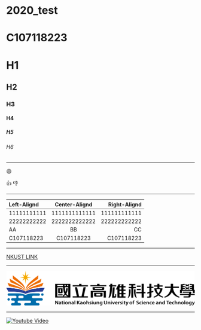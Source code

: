 # 2020_test

# C107118223

# H1
## H2
### H3
#### H4
##### H5
###### H6

---

:smile:

:+1: :-1:

---

| Left-Alignd | Center-Alignd | Right-Alignd |
| :---------- |:------------: | -----------: |
| 11111111111 | 1111111111111 | 111111111111 |
| 22222222222 | 2222222222222 | 222222222222 |
| AA | BB | CC |
| C107118223 | C107118223 | C107118223 |

---

[NKUST LINK](https://www.nkust.edu.tw/)

---

![NKUST IMG](182513897.png)

---


[![Youtube Video](http://img.youtube.com/vi/sSm2dRarhPo/maxresdefault.jpg)](https://www.youtube.com/watch?v=sSm2dRarhPo "Microservices + Events + Docker = A Perfect Trio")
